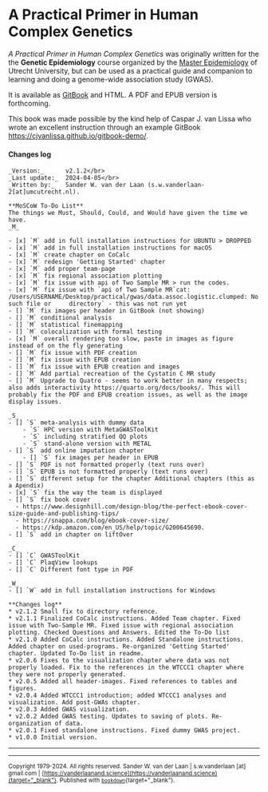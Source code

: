 # A Practical Primer in Human Complex Genetics

_A Practical Primer in Human Complex Genetics_ was originally written for the the **Genetic Epidemiology** course organized by the [Master Epidemiology](https://epidemiology-education.nl) of Utrecht University, but can be used as a practical guide and companion to learning and doing a genome-wide association study (GWAS).

It is available as [GitBook](https://swvanderlaan.github.io//A_Practical_Primer_in_Human_Complex_Genetics/) and HTML. A PDF and EPUB version is forthcoming.

This book was made possible by the kind help of Caspar J. van Lissa who wrote an excellent instruction through an example GitBook https://cjvanlissa.github.io/gitbook-demo/.

#### Changes log
    
    _Version:_      v2.1.2</br>
    _Last update:_  2024-04-05</br>
    _Written by:_   Sander W. van der Laan (s.w.vanderlaan-2[at]umcutrecht.nl).
    
    **MoSCoW To-Do List**
    The things we Must, Should, Could, and Would have given the time we have.
    _M_
    
    - [x] `M` add in full installation instructions for UBUNTU > DROPPED
    - [x] `M` add in full installation instructions for macOS
    - [x] `M` create chapter on CoCalc
    - [x] `M` redesign 'Getting Started' chapter
    - [x] `M` add proper team-page
    - [x] `M` fix regional association plotting
    - [x] `M` fix issue with api of Two Sample MR > run the codes.
    - [x] `M` fix issue with `api of Two Sample MR`cat: /Users/USERNAME/Desktop/practical/gwas/data.assoc.logistic.clumped: No such file or     directory` - this was not run yet
    - [] `M` fix images per header in GitBook (not showing)
    - [] `M` conditional analysis
    - [] `M` statistical finemapping
    - [] `M` colocalization with formal testing
    - [x] `M` overall rendering too slow, paste in images as figure instead of on the fly generating
    - [] `M` fix issue with PDF creation
    - [] `M` fix issue with EPUB creation
    - [] `M` fix issue with EPUB creation and images
    - [] `M` Add partial recreation of the Cystatin C MR study
    - [] `M` Upgrade to Quatro - seems to work better in many respects; also adds interactivity https://quarto.org/docs/books/. This will probably fix the PDF and EPUB creation issues, as well as the image display issues.
     
    _S_
    - [] `S` meta-analysis with dummy data
        - `S` HPC version with MetaGWASToolKit
        - `S` including stratified QQ plots
        - `S` stand-alone version with METAL
    - [] `S` add online imputation chapter
        - [] `S` fix images per header in EPUB
    - [] `S` PDF is not formatted properly (text runs over)
    - [] `S` EPUB is not formatted properly (text runs over)
    - [] `S` different setup for the chapter Additional chapters (this as a Apendix)
    - [x] `S` fix the way the team is displayed
    - [] `S` fix book cover
      - https://www.designhill.com/design-blog/the-perfect-ebook-cover-size-guide-and-publishing-tips/
      - https://snappa.com/blog/ebook-cover-size/
      - https://kdp.amazon.com/en_US/help/topic/G200645690.
    - [] `S` add in chapter on liftOver
    
    _C_
    - [] `C` GWASToolKit
    - [] `C` PlaqView lookups
    - [] `C` Different font type in PDF
    
    _W_
    - [] `W` add in full installation instructions for Windows

    **Changes log**
    * v2.1.2 Small fix to directory reference.
    * v2.1.1 Finalized CoCalc instructions. Added Team chapter. Fixed issue with Two-Sample MR. Fixed issue with regional association plotting. Checked Questions and Answers. Edited the To-Do list
    * v2.1.0 Added CoCalc instructions. Added Standalone instructions. Added chapter on used-programs. Re-organized 'Getting Started' chapter. Updated To-Do list in readme.
    * v2.0.6 Fixes to the visualization chapter where data was not properly loaded. Fix to the references in the WTCCC1 chapter where they were not properly generated.
    * v2.0.5 Added all header-images. Fixed references to tables and figures.
    * v2.0.4 Added WTCCC1 introduction; added WTCCC1 analyses and visualization. Add post-GWAs chapter.
    * v2.0.3 Added GWAS visualization.
    * v2.0.2 Added GWAS testing. Updates to saving of plots. Re-organization of data.
    * v2.0.1 Fixed standalone instructions. Fixed dummy GWAS project.
    * v1.0.0 Initial version. 

--------------
------
<sup>Copyright 1979-2024. All rights reserved. Sander W. van der Laan | s.w.vanderlaan [at] gmail.com | [https://vanderlaanand.science](https://vanderlaanand.science){target="_blank"}. Published with [`bookdown`](https://bookdown.org/yihui/bookdown/){target="_blank"}.</sup>

